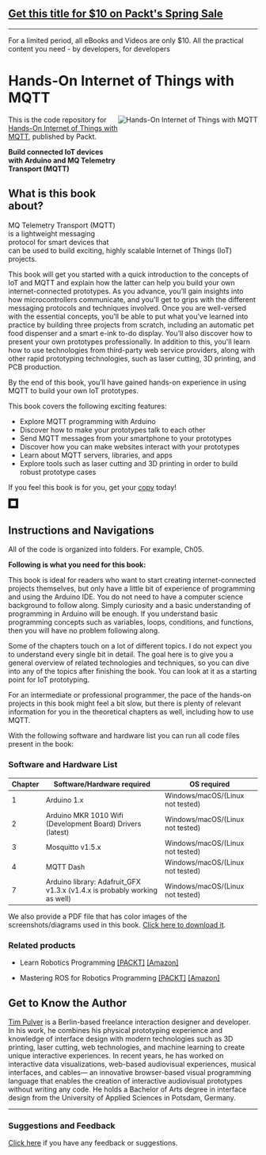 ## [Get this title for $10 on Packt's Spring Sale](https://www.packt.com/B11119?utm_source=github&utm_medium=packt-github-repo&utm_campaign=spring_10_dollar_2022)
-----
For a limited period, all eBooks and Videos are only $10. All the practical content you need \- by developers, for developers

# Hands-On Internet of Things with MQTT 

<a href="https://www.packtpub.com/in/hardware-and-creative/hands-internet-things-mqtt?utm_source=github&utm_medium=repository&utm_campaign=9781789341782">  <img src="https://user-images.githubusercontent.com/1055819/85003015-ed4ffc00-b155-11ea-8aae-bc6716590888.jpg" alt="Hands-On Internet of Things with MQTT" height="256px" align="right"></a>

This is the code repository for [Hands-On Internet of Things with MQTT](https://www.packtpub.com/in/hardware-and-creative/hands-internet-things-mqtt?utm_source=github&utm_medium=repository&utm_campaign=9781789341782), published by Packt.

**Build connected IoT devices with Arduino and MQ Telemetry Transport (MQTT)**

## What is this book about?
MQ Telemetry Transport (MQTT) is a lightweight messaging protocol for smart devices that can be used to build exciting, highly scalable Internet of Things (IoT) projects.

This book will get you started with a quick introduction to the concepts of IoT and MQTT and explain how the latter can help you build your own internet-connected prototypes. As you advance, you’ll gain insights into how microcontrollers communicate, and you'll get to grips with the different messaging protocols and techniques involved. Once you are well-versed with the essential concepts, you’ll be able to put what you’ve learned into practice by building three projects from scratch, including an automatic pet food dispenser and a smart e-ink to-do display. You’ll also discover how to present your own prototypes professionally. In addition to this, you'll learn how to use technologies from third-party web service providers, along with other rapid prototyping technologies, such as laser cutting, 3D printing, and PCB production.

By the end of this book, you’ll have gained hands-on experience in using MQTT to build your own IoT prototypes.

This book covers the following exciting features:

* Explore MQTT programming with Arduino
* Discover how to make your prototypes talk to each other
* Send MQTT messages from your smartphone to your prototypes
* Discover how you can make websites interact with your prototypes
* Learn about MQTT servers, libraries, and apps
* Explore tools such as laser cutting and 3D printing in order to build robust prototype cases

If you feel this book is for you, get your [copy](https://www.amazon.com/dp/1789341787) today!

<a href="https://www.packtpub.com/?utm_source=github&utm_medium=banner&utm_campaign=GitHubBanner"><img src="https://raw.githubusercontent.com/PacktPublishing/GitHub/master/GitHub.png" 
alt="https://www.packtpub.com/" border="5" /></a>

## Instructions and Navigations
All of the code is organized into folders. For example, Ch05.

**Following is what you need for this book:**

This book is ideal for readers who want to start creating internet-connected projects themselves, but only have a little bit of experience of programming and using the Arduino IDE. You do not need to have a computer science background to follow along. Simply curiosity and a basic understanding of programming in Arduino will be enough. If you understand basic programming concepts such as variables, loops, conditions, and functions, then you will have no problem following along.

Some of the chapters touch on a lot of different topics. I do not expect you to understand every single bit in detail. The goal here is to give you a general overview of related technologies and techniques, so you can dive into any of the topics after finishing the book. You can look at it as a starting point for IoT prototyping.

For an intermediate or professional programmer, the pace of the hands-on projects in this book might feel a bit slow, but there is plenty of relevant information for you in the theoretical chapters as well, including how to use MQTT.


With the following software and hardware list you can run all code files present in the book:
### Software and Hardware List
| Chapter | Software/Hardware required | OS required |
| -------- | ------------------------------------ | ----------------------------------- |
| 1 | Arduino 1.x | Windows/macOS/(Linux not tested) |
| 2 | Arduino MKR 1010 Wifi (Development Board) Drivers (latest) | Windows/macOS/(Linux not tested) |
| 3 | Mosquitto v1.5.x | Windows/macOS/(Linux not tested) |
| 4 | MQTT Dash | Windows/macOS/(Linux not tested) |
| 7 | Arduino library: Adafruit_GFX v1.3.x (v1.4.x is probably working as well) | Windows/macOS/(Linux not tested) |


We also provide a PDF file that has color images of the screenshots/diagrams used in this book. [Click here to download it](https://static.packt-cdn.com/downloads/9781789341782_ColorImages.pdf).

### Related products
* Learn Robotics Programming [[PACKT]](https://prod.packtpub.com/hardware-and-creative/learn-robotics-programming?utm_source=github&utm_medium=repository&utm_campaign=9781789340747) [[Amazon]](https://www.amazon.com/dp/1789340748)

* Mastering ROS for Robotics Programming [[PACKT]](https://prod.packtpub.com/hardware-and-creative/mastering-ros-robotics-programming?utm_source=github&utm_medium=repository&utm_campaign=9781783551798) [[Amazon]](https://www.amazon.com/dp/1788478959)


## Get to Know the Author
[Tim Pulver](http://timpulver.de/) is a Berlin-based freelance interaction designer and developer. In his work, he combines his physical prototyping experience and knowledge of interface design with modern technologies such as 3D printing, laser cutting, web technologies, and machine learning to create unique interactive experiences.
In recent years, he has worked on interactive data visualizations, web-based audiovisual experiences, musical interfaces, and cables— an innovative browser-based visual programming language that enables the creation of interactive audiovisual prototypes without writing any code.
He holds a Bachelor of Arts degree in interface design from the University of Applied Sciences in Potsdam, Germany.


****


### Suggestions and Feedback
[Click here](https://docs.google.com/forms/d/e/1FAIpQLSdy7dATC6QmEL81FIUuymZ0Wy9vH1jHkvpY57OiMeKGqib_Ow/viewform) if you have any feedback or suggestions.


